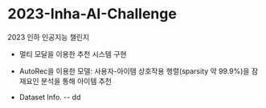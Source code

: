 # 2023-Inha-AI-Challenge
2023 인하 인공지능 챌린지  
- 멀티 모달을 이용한 추천 시스템 구현
- AutoRec을 이용한 모델: 사용자-아이템 상호작용 행렬(sparsity 약 99.9%)을 잠재요인 분석을 통해 아이템 추천

- Dataset Info.
  -- dd
